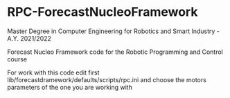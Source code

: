 # RPC-ForecastNucleoFramework

Master Degree in Computer Engineering for Robotics and Smart Industry - A.Y. 2021/2022

Forecast Nucleo Framework code for the Robotic Programming and Control course

For work with this code edit first lib/forecastdramework/defaults/scripts/rpc.ini 
and choose the motors parameters of the one you are working with